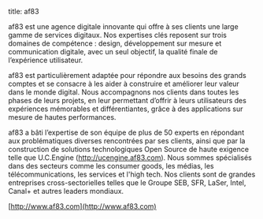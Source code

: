 title: af83

 af83 est une agence digitale innovante qui offre à ses clients une large gamme de services digitaux. Nos expertises clés reposent sur trois domaines de compétence : design, développement sur mesure et communication digitale, avec un seul objectif, la qualité finale de l’expérience utilisateur.

af83 est particulièrement adaptée pour répondre aux besoins des grands comptes et se consacre à les aider à construire et améliorer leur valeur dans le monde digital. Nous accompagnons nos clients dans toutes les phases de leurs projets, en leur permettant d’offrir à leurs utilisateurs des expériences mémorables et différentiantes, grâce à des applications sur mesure de hautes performances.

af83 a bâti l’expertise de son équipe de plus de 50 experts en répondant aux problématiques diverses rencontrées par ses clients, ainsi que par la construction de solutions technologiques Open Source de haute exigence telle que U.C.Engine (http://ucengine.af83.com). Nous sommes spécialisés dans des secteurs comme les consumer goods, les médias, les télécommunications, les services et l'high tech. Nos clients sont de grandes entreprises cross-sectorielles telles que le Groupe SEB, SFR, LaSer, Intel, Canal+ et autres leaders mondiaux.

[http://www.af83.com](http://www.af83.com)
